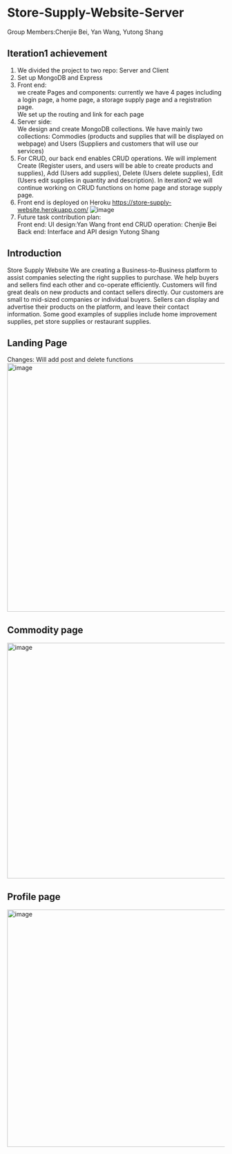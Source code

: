 # Store-Supply-Website-Server 
Group Members:Chenjie Bei, Yan Wang, Yutong Shang

## Iteration1 achievement  <br />
1. We divided the project to two repo: Server and Client <br/>
2. Set up MongoDB and Express <br/>
3. Front end:  <br/>
we create Pages and components: currently we have 4 pages including a login page, a home page, a storage supply page and a registration page. <br/>
We set up the routing and link for each page <br/>
4. Server side:<br/>
We design and create MongoDB collections. We have mainly two collections: Commodies (products and supplies that will be displayed on webpage) and Users (Suppliers and customers that will use our services)
5. For CRUD, our back end enables CRUD operations. We will implement Create (Register users, and users will be able to create products and supplies), Add (Users add supplies), Delete (Users delete supplies), Edit (Users edit supplies in quantity and description). In iteration2 we will continue working on CRUD functions on home page and storage supply page.
6. Front end is deployed on Heroku https://store-supply-website.herokuapp.com/
![image](https://user-images.githubusercontent.com/98197405/174235772-b37f91cf-3622-43ff-9f48-ec3375b11900.png)
7. Future task contribution plan: <br/>
Front end:
UI design:Yan Wang
front end CRUD operation: Chenjie Bei
Back end: Interface and API design Yutong Shang


## Introduction <br/>
Store Supply Website
We are creating a Business-to-Business platform to assist companies selecting the right supplies to purchase. We help buyers and sellers find each other and co-operate efficiently. Customers will find great deals on new products and contact sellers directly. Our customers are small to mid-sized companies or individual buyers. Sellers can display and advertise their products on the platform, and leave their contact information. Some good examples of supplies include home improvement supplies, pet store supplies or restaurant supplies.

## Landing Page  <br />
Changes: Will add post and delete functions <br />
<img width="576" alt="image" src="https://user-images.githubusercontent.com/98197405/174212870-965011e3-7a93-4318-8621-9c031a0c9e24.png"> <br />

## Commodity page  <br />
<img width="546" alt="image" src="https://user-images.githubusercontent.com/98197405/174212922-e33aa261-ef68-457f-bb82-16fb1fa4d5d6.png">

## Profile page <br />
<img width="550" alt="image" src="https://user-images.githubusercontent.com/98197405/174212987-9471c16e-5205-4900-99f2-5f2cbb0ad4ba.png">



